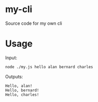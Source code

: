 # my-cli
Source code for my own cli

# Usage
Input:

``` bash
node ./my.js hello alan bernard charles
```

Outputs:

```
Hello, alan!
Hello, bernard!
Hello, charles!
```